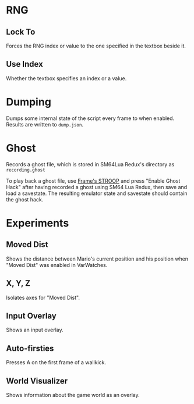 # RNG

## Lock To

Forces the RNG index or value to the one specified in the textbox beside it.

## Use Index

Whether the textbox specifies an index or a value.

# Dumping

Dumps some internal state of the script every frame to when enabled. Results are written to `dump.json`.

# Ghost

Records a ghost file, which is stored in SM64Lua Redux's directory as `recording.ghost`

To play back a ghost file, use [Frame's STROOP](https://github.com/chaosBrick/STROOP/releases) and press "Enable Ghost Hack" after having recorded a ghost using SM64 Lua Redux, then save and load a savestate. The resulting emulator state and savestate should contain the ghost hack.

# Experiments

## Moved Dist

Shows the distance between Mario's current position and his position when "Moved Dist" was enabled in VarWatches.

## X, Y, Z

Isolates axes for "Moved Dist".

## Input Overlay

Shows an input overlay.

## Auto-firsties

Presses A on the first frame of a wallkick.

## World Visualizer

Shows information about the game world as an overlay.